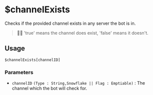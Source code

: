 # $channelExists
Checks if the provided channel exists in any server the bot is in.
> 🧙‍♂️ 'true' means the channel does exist, 'false' means it doesn't.

## Usage
```
$channelExists[channelID]
```

### Parameters
- `channelID` `(Type : String,Snowflake || Flag : Emptiable)` : The channel which the bot will check for.
